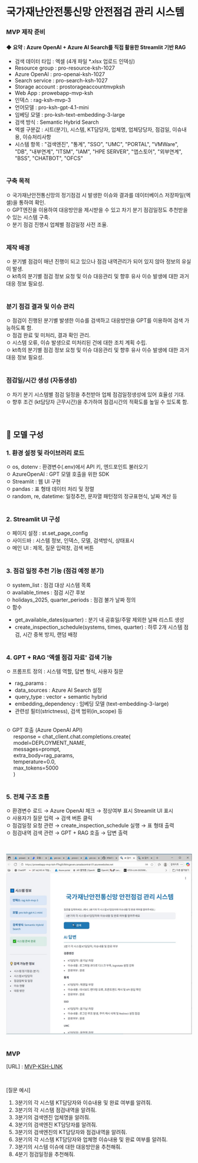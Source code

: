 # 국가재난안전통신망 안전점검 관리 시스템
### MVP 제작 준비

 #### ◆ 요약 : Azure OpenAI + Azure AI Search를 직접 활용한 Streamlit 기반 RAG
 - 검색 데이터 타입 : 엑셀 (4개 파일 *.xlsx 업로드 인덱싱) 
 - Resource group : pro-resource-ksh-1027
 - Azure OpenAI : pro-openai-ksh-1027
 - Search service : pro-search-ksh-1027
 - Storage account : prostorageaccountmvpksh
 - Web App : prowebapp-mvp-ksh
 - 인덱스 : rag-ksh-mvp-3
 - 언어모델 : pro-ksh-gpt-4.1-mini
 - 임베딩 모델 : pro-ksh-text-embedding-3-large
 - 검색 방식 : Semantic Hybrid Search
 - 엑셀 구분값 : 시트(분기), 시스템, KT담당자, 업체명, 업체당당자, 점검일, 이슈내용, 이슈처리사항
 - 시스템 항목 : "검색엔진", "통계", "SSO", "UMC", "PORTAL", "VMWare", "DB", "내부연계", "ITSM", "IAM", "HPE SERVER", "앱스토어", "외부연계", "BSS", "CHATBOT", "OFCS"
 <br><br>

### 구축 목적
 ㅇ 국가재난안전통신망의 정기점검 시 발생한 이슈와 결과를 데이터베이스 저장파일(엑셀)을 통하여 확인.<br>
 ㅇ GPT엔진을 이용하여 대응방안을 제시받을 수 있고 차기 분기 점검일정도 추천받을 수 있는 시스템 구축.<br>
 ㅇ 분기 점검 진행시 업체별 점검일정 사전 조율.
<br><br> 

### 제작 배경
 ㅇ 분기별 점검이 매년 진행이 되고 있으나 점검 내역관리가 되어 있지 않아 정보의 유실이 발생.<br>
 ㅇ kt측의 분기별 점검 정보 요청 및 이슈 대응관리 및 향후 유사 이슈 발생에 대한 과거 대응 정보 필요성.
<br><br> 


### 분기 점검 결과 및 이슈 관리
 ㅇ 점검이 진행된 분기별 발생한 이슈를 검색하고 대응방안을 GPT를 이용하여 검색 가능하도록 함.<br>
 ㅇ 점검 완료 및 미처리, 결과 확인 관리.<br>
 ㅇ 시스템 오류, 이슈 발생으로 미처리된 건에 대한 조치 계획 수립.<br>
 ㅇ kt측의 분기별 점검 정보 요청 및 이슈 대응관리 및 향후 유사 이슈 발생에 대한 과거 대응 정보 필요성.
<br><br> 


### 점검일/시간 생성 (자동생성)
 ㅇ 차기 분기 시스템별 점검 일정을 추천받아 업체 점검일정생성에 있어 효율성 기대.<br>
 ㅇ 향후 조건 (kt담당자 근무시간)을 추가하여 점검시간의 적확도를 높일 수 있도록 함.
<br><br><br>
 
## 🔹 모델 구성
### 1. 환경 설정 및 라이브러리 로드
 ㅇ os, dotenv : 환경변수(.env)에서 API 키, 엔드포인트 불러오기<br>
 ㅇ AzureOpenAI : GPT 모델 호출을 위한 SDK<br>
 ㅇ Streamlit : 웹 UI 구현<br>
 ㅇ pandas : 표 형태 데이터 처리 및 정렬<br>
 ㅇ random, re, datetime: 일정추천, 문자열 패턴정의 정규표현식, 날짜 계산 등
<br><br>

### 2. Streamlit UI 구성
 ㅇ 페이지 설정 : st.set_page_config<br>
 ㅇ 사이드바 : 시스템 정보, 인덱스, 모델, 검색방식, 상태표시<br>
 ㅇ 메인 UI : 제목, 질문 입력창, 검색 버튼
<br><br>

### 3. 점검 일정 추천 기능 (점검 예정 분기)
 ㅇ system_list : 점검 대상 시스템 목록<br>
 ㅇ available_times : 점검 시간 후보<br>
 ㅇ holidays_2025, quarter_periods : 점검 불가 날짜 정의<br>
 ㅇ 함수<br>
   - get_available_dates(quarter) : 분기 내 공휴일/주말 제외한 날짜 리스트 생성<br>
   - create_inspection_schedule(systems, times, quarter) : 하루 2개 시스템 점검, 시간 중복 방지, 랜덤 배정
<br><br>

### 4. GPT + RAG '엑셀 점검 자료' 검색 기능
 ㅇ 프롬프트 정의 : 시스템 역할, 답변 형식, 사용자 질문<br>
 - rag_params :<br>
 - data_sources : Azure AI Search 설정<br>
 - query_type : vector + semantic hybrid<br>
 - embedding_dependency : 임베딩 모델 (text-embedding-3-large)<br>
 - 관련성 필터(strictness), 검색 범위(in_scope) 등<br><br>

 ㅇ GPT 호출 (Azure OpenAI API)<br>
&nbsp;&nbsp;&nbsp;&nbsp;&nbsp;response = chat_client.chat.completions.create(<br>
&nbsp;&nbsp;&nbsp;&nbsp;&nbsp;model=DEPLOYMENT_NAME,<br>
&nbsp;&nbsp;&nbsp;&nbsp;&nbsp;messages=prompt,<br>
&nbsp;&nbsp;&nbsp;&nbsp;&nbsp;extra_body=rag_params,<br>
&nbsp;&nbsp;&nbsp;&nbsp;&nbsp;temperature=0.0,<br>
&nbsp;&nbsp;&nbsp;&nbsp;&nbsp;max_tokens=5000<br>
&nbsp;&nbsp;&nbsp;&nbsp;&nbsp;)
<br><br>


### 5. 전체 구조 흐름
 ㅇ 환경변수 로드 → Azure OpenAI 체크 → 정상여부 표시 Streamlit UI 표시<br>
 ㅇ 사용자가 질문 입력 → 검색 버튼 클릭<br>
 ㅇ 점검일정 요청 관련 → create_inspection_schedule 실행 → 표 형태 출력<br>
 ㅇ 점검내역 검색 관련 → GPT + RAG 호출 → 답변 출력<br>
<br><br>

![image](./MVP-KSH.jpg)
<br><br>

### MVP
[URL] : [MVP-KSH-LINK](https://prowebapp-mvp-ksh-f7fxg0c9bhcgeven.canadacentral-01.azurewebsites.net/)


<br>

[질문 예시]
1. 3분기의 각 시스템  KT담당자와 이슈내용 및 완료 여부를 알려줘.
2. 3분기의 각 시스템 점검내역을 알려줘.
3. 3분기의  검색엔진  업체명을 알려줘.
4. 3분기의  검색엔진  KT담당자를 알려줘.
5. 3분기의 검색엔진의 KT담당자와 점검내역을 알려줘.
6. 3분기의 각 시스템  KT담당자와 업체명 이슈내용 및 완료 여부를 알려줘.
7. 3분기의 시스템 이슈에 대한 대응방안을 추천해줘.
8. 4분기 점검일정을 추천해줘.
